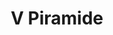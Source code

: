 ---
title: V Piramide

mediaPath: /videos/p_08_da1920-1080p.mp4
mediaPosition:  [296265.9736016267,4633688.041618925,128.45771918019872]
mediaRotation:  [0.7049477458791472,0.13284741898340935,0.1290233529754182,0.6846555434934682]
mediaScale: 1
cameraFOV: 34.46

cameraPosition:  [296267.2833496213,4633684.689975994,128.35260089991408]
cameraTarget:  [296265.5879218258,4633689.028572892,128.4886732244729]

animationEntry: 
---
